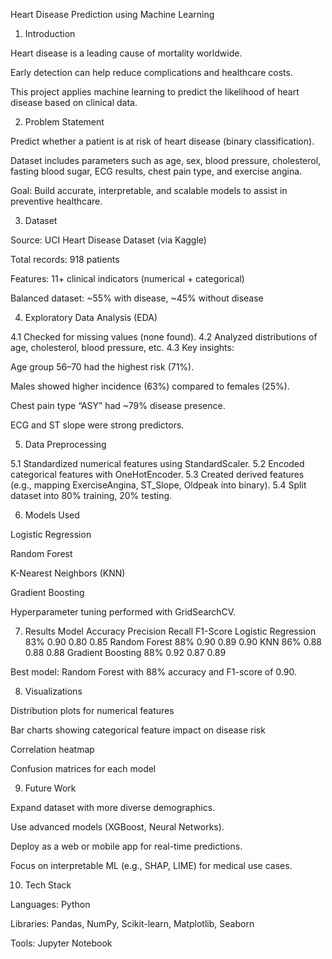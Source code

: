 Heart Disease Prediction using Machine Learning
1. Introduction

Heart disease is a leading cause of mortality worldwide.

Early detection can help reduce complications and healthcare costs.

This project applies machine learning to predict the likelihood of heart disease based on clinical data.

2. Problem Statement

Predict whether a patient is at risk of heart disease (binary classification).

Dataset includes parameters such as age, sex, blood pressure, cholesterol, fasting blood sugar, ECG results, chest pain type, and exercise angina.

Goal: Build accurate, interpretable, and scalable models to assist in preventive healthcare.

3. Dataset

Source: UCI Heart Disease Dataset (via Kaggle)

Total records: 918 patients

Features: 11+ clinical indicators (numerical + categorical)

Balanced dataset: ~55% with disease, ~45% without disease

4. Exploratory Data Analysis (EDA)

4.1 Checked for missing values (none found).
4.2 Analyzed distributions of age, cholesterol, blood pressure, etc.
4.3 Key insights:

Age group 56–70 had the highest risk (71%).

Males showed higher incidence (63%) compared to females (25%).

Chest pain type “ASY” had ~79% disease presence.

ECG and ST slope were strong predictors.

5. Data Preprocessing

5.1 Standardized numerical features using StandardScaler.
5.2 Encoded categorical features with OneHotEncoder.
5.3 Created derived features (e.g., mapping ExerciseAngina, ST_Slope, Oldpeak into binary).
5.4 Split dataset into 80% training, 20% testing.

6. Models Used

Logistic Regression

Random Forest

K-Nearest Neighbors (KNN)

Gradient Boosting

Hyperparameter tuning performed with GridSearchCV.

7. Results
Model	Accuracy	Precision	Recall	F1-Score
Logistic Regression	83%	0.90	0.80	0.85
Random Forest	88%	0.90	0.89	0.90
KNN	86%	0.88	0.88	0.88
Gradient Boosting	88%	0.92	0.87	0.89

Best model: Random Forest with 88% accuracy and F1-score of 0.90.

8. Visualizations

Distribution plots for numerical features

Bar charts showing categorical feature impact on disease risk

Correlation heatmap

Confusion matrices for each model

9. Future Work

Expand dataset with more diverse demographics.

Use advanced models (XGBoost, Neural Networks).

Deploy as a web or mobile app for real-time predictions.

Focus on interpretable ML (e.g., SHAP, LIME) for medical use cases.

10. Tech Stack

Languages: Python

Libraries: Pandas, NumPy, Scikit-learn, Matplotlib, Seaborn

Tools: Jupyter Notebook
